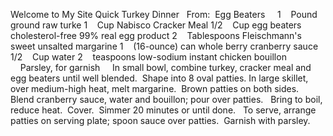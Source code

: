 Welcome to My Site
Quick Turkey Dinner
 
From:  Egg Beaters
 
 
1    Pound ground raw turke
1    Cup Nabisco Cracker Meal
1/2    Cup egg beaters cholesterol-free 99% real egg product
2    Tablespoons Fleischmann's sweet unsalted margarine
1    (16-ounce) can whole berry cranberry sauce
1/2    Cup water
2    teaspoons low-sodium instant chicken bouillon
    Parsley, for garnish
 
 
In small bowl, combine turkey, cracker meal and egg beaters until well blended.  Shape into 8 oval patties.
In large skillet, over medium-high heat, melt margarine.  Brown patties on both sides.  
Blend cranberry sauce, water and bouillon; pour over patties.  
Bring to boil, reduce heat.  Cover.  Simmer 20 minutes or until done.  
To serve, arrange patties on serving plate; spoon sauce over patties.  Garnish with parsley.

